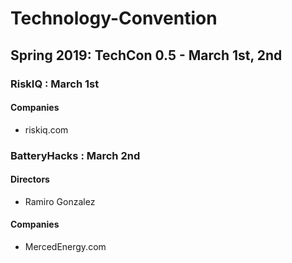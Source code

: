 # Technology-Convention
## Spring 2019: TechCon 0.5 - March 1st, 2nd 
### RiskIQ : March 1st
#### Companies 
- riskiq.com 
### BatteryHacks : March 2nd
#### Directors 
- Ramiro Gonzalez 
#### Companies 
- MercedEnergy.com 

